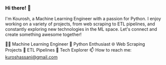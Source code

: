 ### Hi there! 👋
I'm Kourosh, a Machine Learning Engineer with a passion for Python. I enjoy working on a variety of projects, from web scraping to ETL pipelines, and constantly exploring new technologies in the ML space. Let's connect and create something awesome together!

👨‍💻 Machine Learning Engineer
🐍 Python Enthusiast
🌐 Web Scraping Projects
🔄 ETL Pipelines
🚀 Tech Explorer
📫 How to reach me: kuroshassani@gmail.com
